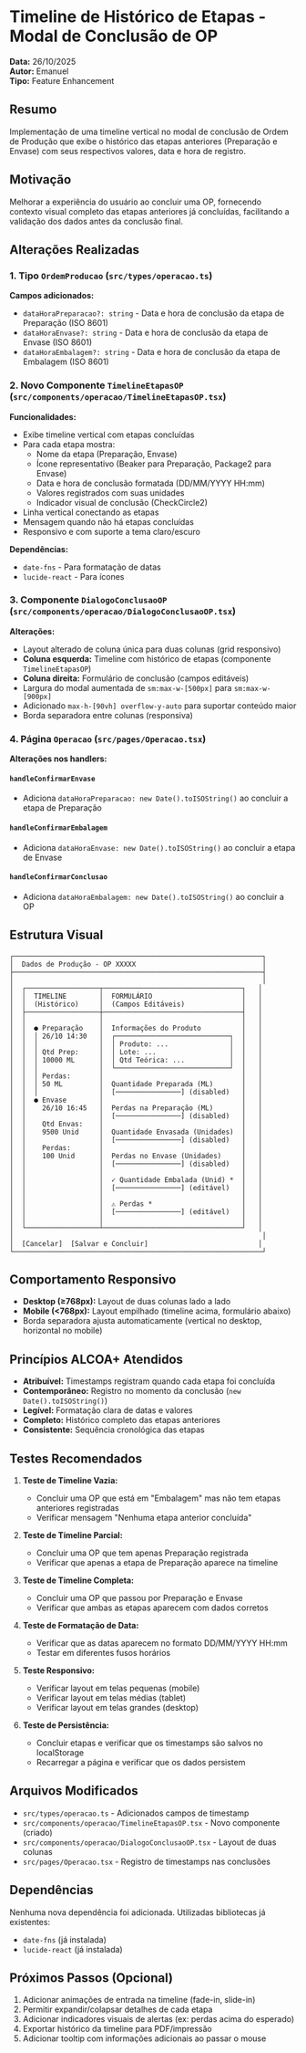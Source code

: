 # Timeline de Histórico de Etapas - Modal de Conclusão de OP

**Data:** 26/10/2025  
**Autor:** Emanuel  
**Tipo:** Feature Enhancement

## Resumo

Implementação de uma timeline vertical no modal de conclusão de Ordem de Produção que exibe o histórico das etapas anteriores (Preparação e Envase) com seus respectivos valores, data e hora de registro.

## Motivação

Melhorar a experiência do usuário ao concluir uma OP, fornecendo contexto visual completo das etapas anteriores já concluídas, facilitando a validação dos dados antes da conclusão final.

## Alterações Realizadas

### 1. Tipo `OrdemProducao` (`src/types/operacao.ts`)

**Campos adicionados:**
- `dataHoraPreparacao?: string` - Data e hora de conclusão da etapa de Preparação (ISO 8601)
- `dataHoraEnvase?: string` - Data e hora de conclusão da etapa de Envase (ISO 8601)
- `dataHoraEmbalagem?: string` - Data e hora de conclusão da etapa de Embalagem (ISO 8601)

### 2. Novo Componente `TimelineEtapasOP` (`src/components/operacao/TimelineEtapasOP.tsx`)

**Funcionalidades:**
- Exibe timeline vertical com etapas concluídas
- Para cada etapa mostra:
  - Nome da etapa (Preparação, Envase)
  - Ícone representativo (Beaker para Preparação, Package2 para Envase)
  - Data e hora de conclusão formatada (DD/MM/YYYY HH:mm)
  - Valores registrados com suas unidades
  - Indicador visual de conclusão (CheckCircle2)
- Linha vertical conectando as etapas
- Mensagem quando não há etapas concluídas
- Responsivo e com suporte a tema claro/escuro

**Dependências:**
- `date-fns` - Para formatação de datas
- `lucide-react` - Para ícones

### 3. Componente `DialogoConclusaoOP` (`src/components/operacao/DialogoConclusaoOP.tsx`)

**Alterações:**
- Layout alterado de coluna única para duas colunas (grid responsivo)
- **Coluna esquerda:** Timeline com histórico de etapas (componente `TimelineEtapasOP`)
- **Coluna direita:** Formulário de conclusão (campos editáveis)
- Largura do modal aumentada de `sm:max-w-[500px]` para `sm:max-w-[900px]`
- Adicionado `max-h-[90vh] overflow-y-auto` para suportar conteúdo maior
- Borda separadora entre colunas (responsiva)

### 4. Página `Operacao` (`src/pages/Operacao.tsx`)

**Alterações nos handlers:**

#### `handleConfirmarEnvase`
- Adiciona `dataHoraPreparacao: new Date().toISOString()` ao concluir a etapa de Preparação

#### `handleConfirmarEmbalagem`
- Adiciona `dataHoraEnvase: new Date().toISOString()` ao concluir a etapa de Envase

#### `handleConfirmarConclusao`
- Adiciona `dataHoraEmbalagem: new Date().toISOString()` ao concluir a OP

## Estrutura Visual

```
┌─────────────────────────────────────────────────────────────┐
│  Dados de Produção - OP XXXXX                               │
├─────────────────────────────────────────────────────────────┤
│                                                             │
│  ┌──────────────────┬──────────────────────────────────┐   │
│  │  TIMELINE        │  FORMULÁRIO                      │   │
│  │  (Histórico)     │  (Campos Editáveis)              │   │
│  ├──────────────────┼──────────────────────────────────┤   │
│  │                  │                                  │   │
│  │  ● Preparação    │  Informações do Produto          │   │
│  │  │ 26/10 14:30   │  ┌────────────────────────────┐  │   │
│  │  │               │  │ Produto: ...               │  │   │
│  │  │ Qtd Prep:     │  │ Lote: ...                  │  │   │
│  │  │ 10000 ML      │  │ Qtd Teórica: ...           │  │   │
│  │  │               │  └────────────────────────────┘  │   │
│  │  │ Perdas:       │                                  │   │
│  │  │ 50 ML         │  Quantidade Preparada (ML)       │   │
│  │  │               │  [────────────────] (disabled)   │   │
│  │  ● Envase        │                                  │   │
│  │    26/10 16:45   │  Perdas na Preparação (ML)       │   │
│  │                  │  [────────────────] (disabled)   │   │
│  │    Qtd Envas:    │                                  │   │
│  │    9500 Unid     │  Quantidade Envasada (Unidades)  │   │
│  │                  │  [────────────────] (disabled)   │   │
│  │    Perdas:       │                                  │   │
│  │    100 Unid      │  Perdas no Envase (Unidades)     │   │
│  │                  │  [────────────────] (disabled)   │   │
│  │                  │                                  │   │
│  │                  │  ✓ Quantidade Embalada (Unid) *  │   │
│  │                  │  [────────────────] (editável)   │   │
│  │                  │                                  │   │
│  │                  │  ⚠ Perdas *                      │   │
│  │                  │  [────────────────] (editável)   │   │
│  │                  │                                  │   │
│  └──────────────────┴──────────────────────────────────┘   │
│                                                             │
│  [Cancelar]  [Salvar e Concluir]                           │
└─────────────────────────────────────────────────────────────┘
```

## Comportamento Responsivo

- **Desktop (≥768px):** Layout de duas colunas lado a lado
- **Mobile (<768px):** Layout empilhado (timeline acima, formulário abaixo)
- Borda separadora ajusta automaticamente (vertical no desktop, horizontal no mobile)

## Princípios ALCOA+ Atendidos

- **Atribuível:** Timestamps registram quando cada etapa foi concluída
- **Contemporâneo:** Registro no momento da conclusão (`new Date().toISOString()`)
- **Legível:** Formatação clara de datas e valores
- **Completo:** Histórico completo das etapas anteriores
- **Consistente:** Sequência cronológica das etapas

## Testes Recomendados

1. **Teste de Timeline Vazia:**
   - Concluir uma OP que está em "Embalagem" mas não tem etapas anteriores registradas
   - Verificar mensagem "Nenhuma etapa anterior concluída"

2. **Teste de Timeline Parcial:**
   - Concluir uma OP que tem apenas Preparação registrada
   - Verificar que apenas a etapa de Preparação aparece na timeline

3. **Teste de Timeline Completa:**
   - Concluir uma OP que passou por Preparação e Envase
   - Verificar que ambas as etapas aparecem com dados corretos

4. **Teste de Formatação de Data:**
   - Verificar que as datas aparecem no formato DD/MM/YYYY HH:mm
   - Testar em diferentes fusos horários

5. **Teste Responsivo:**
   - Verificar layout em telas pequenas (mobile)
   - Verificar layout em telas médias (tablet)
   - Verificar layout em telas grandes (desktop)

6. **Teste de Persistência:**
   - Concluir etapas e verificar que os timestamps são salvos no localStorage
   - Recarregar a página e verificar que os dados persistem

## Arquivos Modificados

- `src/types/operacao.ts` - Adicionados campos de timestamp
- `src/components/operacao/TimelineEtapasOP.tsx` - Novo componente (criado)
- `src/components/operacao/DialogoConclusaoOP.tsx` - Layout de duas colunas
- `src/pages/Operacao.tsx` - Registro de timestamps nas conclusões

## Dependências

Nenhuma nova dependência foi adicionada. Utilizadas bibliotecas já existentes:
- `date-fns` (já instalada)
- `lucide-react` (já instalada)

## Próximos Passos (Opcional)

1. Adicionar animações de entrada na timeline (fade-in, slide-in)
2. Permitir expandir/colapsar detalhes de cada etapa
3. Adicionar indicadores visuais de alertas (ex: perdas acima do esperado)
4. Exportar histórico da timeline para PDF/impressão
5. Adicionar tooltip com informações adicionais ao passar o mouse


